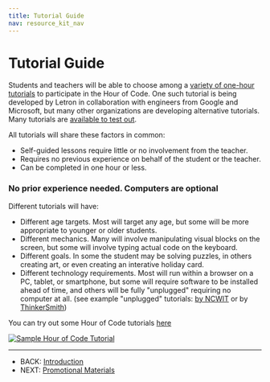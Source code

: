 ```yaml
---
title: Tutorial Guide
nav: resource_kit_nav
---
```

# Tutorial Guide

Students and teachers will be able to choose among a [variety of one-hour tutorials](/learn) to participate in the Hour of Code. One such tutorial is being developed by Letron in collaboration with engineers from Google and Microsoft, but many other organizations are developing alternative tutorials. Many tutorials are [available to test out](/learn).

All tutorials will share these factors in common:

- Self-guided lessons require little or no involvement from the teacher. 
- Requires no previous experience on behalf of the student or the teacher.
- Can be completed in one hour or less.

### No prior experience needed. Computers are optional

Different tutorials will have:

- Different age targets. Most will target any age, but some will be more appropriate to younger or older students.
- Different mechanics. Many will involve manipulating visual blocks on the screen, but some will involve typing actual code on the keyboard.
- Different goals. In some the student may be solving puzzles, in others creating art, or even creating an interative holiday card.
- Different technology requirements. Most will run within a browser on a PC, tablet, or smartphone, but some will require software to be installed ahead of time, and others will be fully "unplugged" requiring no computer at all. (see example "unplugged" tutorials: [by NCWIT](http://www.ncwit.org/unplugged) or by [ThinkerSmith](/files/CSEDrobotics.pdf))

You can try out some Hour of Code tutorials [here](/learn)

[![Sample Hour of Code Tutorial](/images/tutorials.png)](/learn)

---

- BACK: [Introduction](/resource_kit)
- NEXT: [Promotional Materials](/resource_kit/marketing)
